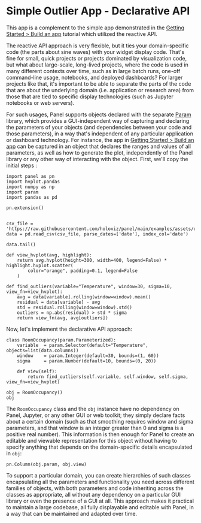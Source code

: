 # Simple Outlier App - Declarative API

This app is a complement to the simple app demonstrated in the [Getting Started > Build an app](../../../getting_started/build_app.md) tutorial which utilized the reactive API.

The reactive API approach is very flexible, but it ties your domain-specific code (the parts about sine waves) with your widget display code. That's fine for small, quick projects or projects dominated by visualization code, but what about large-scale, long-lived projects, where the code is used in many different contexts over time, such as in large batch runs, one-off command-line usage, notebooks, and deployed dashboards?  For larger projects like that, it's important to be able to separate the parts of the code that are about the underlying domain (i.e. application or research area) from those that are tied to specific display technologies (such as Jupyter notebooks or web servers).

For such usages, Panel supports objects declared with the separate [Param](http://param.pyviz.org) library, which provides a GUI-independent way of capturing and declaring the parameters of your objects (and dependencies between your code and those parameters), in a way that's independent of any particular application or dashboard technology. For instance, the app in [Getting Started > Build an app](../../../getting_started/build_app.md) can be captured in an object that declares the ranges and values of all parameters, as well as how to generate the plot, independently of the Panel library or any other way of interacting with the object. First, we'll copy the initial steps :


```{pyodide}
import panel as pn
import hvplot.pandas
import numpy as np
import param
import pandas as pd

pn.extension()


csv_file = 'https://raw.githubusercontent.com/holoviz/panel/main/examples/assets/occupancy.csv'
data = pd.read_csv(csv_file, parse_dates=['date'], index_col='date')

data.tail()
```

```{pyodide}
def view_hvplot(avg, highlight):
    return avg.hvplot(height=300, width=400, legend=False) * highlight.hvplot.scatter(
        color="orange", padding=0.1, legend=False
    )

def find_outliers(variable="Temperature", window=30, sigma=10, view_fn=view_hvplot):
    avg = data[variable].rolling(window=window).mean()
    residual = data[variable] - avg
    std = residual.rolling(window=window).std()
    outliers = np.abs(residual) > std * sigma
    return view_fn(avg, avg[outliers])
```

Now, let's implement the declarative API approach:

```{pyodide}
class RoomOccupancy(param.Parameterized):
    variable  = param.Selector(default="Temperature", objects=list(data.columns))
    window    = param.Integer(default=30, bounds=(1, 60))
    sigma     = param.Number(default=10, bounds=(0, 20))

    def view(self):
        return find_outliers(self.variable, self.window, self.sigma, view_fn=view_hvplot)

obj = RoomOccupancy()
obj
```

The `RoomOccupancy` class and the `obj` instance have no dependency on Panel, Jupyter, or any other GUI or web toolkit; they simply declare facts about a certain domain (such as that smoothing requires window and sigma parameters, and that window is an integer greater than 0 and sigma is a positive real number).  This information is then enough for Panel to create an editable and viewable representation for this object without having to specify anything that depends on the domain-specific details encapsulated in `obj`:


```{pyodide}
pn.Column(obj.param, obj.view)
```

To support a particular domain, you can create hierarchies of such classes encapsulating all the parameters and functionality you need across different families of objects, with both parameters and code inheriting across the classes as appropriate, all without any dependency on a particular GUI library or even the presence of a GUI at all.  This approach makes it practical to maintain a large codebase, all fully displayable and editable with Panel, in a way that can be maintained and adapted over time.
